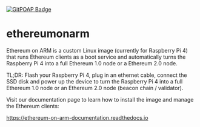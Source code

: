 [![GitPOAP Badge](https://public-api.gitpoap.io/v1/repo/diglos/ethereumonarm/badge)](https://www.gitpoap.io/gh/diglos/ethereumonarm)

# ethereumonarm
Ethereum on ARM is a custom Linux image (currently for Raspberry Pi 4) that runs Ethereum clients as a boot service and automatically turns the Raspberry Pi 4 into a full Ethereum 1.0 node or a Ethereum 2.0 node.

TL;DR: Flash your Raspberry Pi 4, plug in an ethernet cable, connect the SSD disk and power up the device to turn the Raspberry Pi 4 into a full Ethereum 1.0 node or an Ethereum 2.0 node (beacon chain / validator).

Visit our documentation page to learn how to install the image and manage the Ethereum clients:

https://ethereum-on-arm-documentation.readthedocs.io
